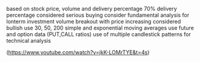 based on stock price, volume and delivery percentage
70% delivery percentage considered serious buying
consider fundamental analysis for lonterm investment
volume breakout with price increasing considered bullish
use 30, 50, 200 simple and exponential moving averages
use future and option data (PUT,CALL ratios)
use of multiple candlestick patterns for technical analysis

(https://www.youtube.com/watch?v=jkK-LOMrTYE&t=4s)